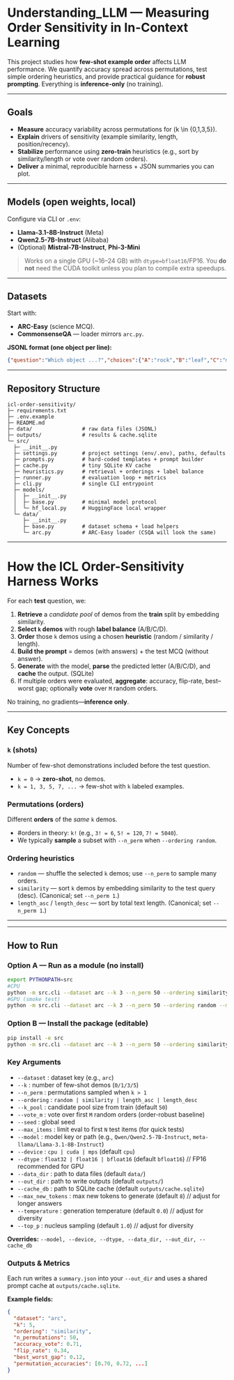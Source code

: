 # Understanding_LLM — Measuring Order Sensitivity in In-Context Learning

This project studies how **few-shot example order** affects LLM performance. We quantify accuracy spread across permutations, test simple ordering heuristics, and provide practical guidance for **robust prompting**. Everything is **inference-only** (no training).

---

## Goals

- **Measure** accuracy variability across permutations for \(k \in \{0,1,3,5\}\).
- **Explain** drivers of sensitivity (example similarity, length, position/recency).
- **Stabilize** performance using **zero-train** heuristics (e.g., sort by similarity/length or vote over random orders).
- **Deliver** a minimal, reproducible harness + JSON summaries you can plot.

---

## Models (open weights, local)

Configure via CLI or `.env`:

- **Llama-3.1-8B-Instruct** (Meta)
- **Qwen2.5-7B-Instruct** (Alibaba)
- (Optional) **Mistral-7B-Instruct**, **Phi-3-Mini**

> Works on a single GPU (~16–24 GB) with `dtype=bfloat16`/FP16. You **do not** need the CUDA toolkit unless you plan to compile extra speedups.

---

## Datasets

Start with:

- **ARC-Easy** (science MCQ).  
-  **CommonsenseQA** — loader mirrors `arc.py`.

**JSONL format (one object per line):**
```json
{"question":"Which object ...?","choices":{"A":"rock","B":"leaf","C":"metal","D":"glass"},"answer":"B"}
```
---

## Repository Structure
```text
icl-order-sensitivity/
├─ requirements.txt
├─ .env.example
├─ README.md
├─ data/                # raw data files (JSONL)
├─ outputs/             # results & cache.sqlite
└─ src/
  ├─ __init__.py
  ├─ settings.py        # project settings (env/.env), paths, defaults
  ├─ prompts.py         # hard-coded templates + prompt builder
  ├─ cache.py           # tiny SQLite KV cache
  ├─ heuristics.py      # retrieval + orderings + label balance
  ├─ runner.py          # evaluation loop + metrics
  ├─ cli.py             # single CLI entrypoint
  ├─ models/
  │  ├─ __init__.py
  │  ├─ base.py         # minimal model protocol
  │  └─ hf_local.py     # HuggingFace local wrapper
  └─ data/
     ├─ __init__.py
     ├─ base.py         # dataset schema + load helpers
     └─ arc.py          # ARC-Easy loader (CSQA will look the same)
```
---

# How the ICL Order-Sensitivity Harness Works

For each **test** question, we:

1. **Retrieve** a *candidate pool* of demos from the **train** split by embedding similarity.
2. **Select `k` demos** with rough **label balance** (A/B/C/D).
3. **Order** those `k` demos using a chosen **heuristic** (random / similarity / length).
4. **Build the prompt** = demos (with answers) + the test MCQ (without answer).
5. **Generate** with the model, **parse** the predicted letter (A/B/C/D), and **cache** the output. (SQLite)
6. If multiple orders were evaluated, **aggregate**: accuracy, flip-rate, best–worst gap; optionally **vote** over `M` random orders.

No training, no gradients—**inference only**.

---

## Key Concepts

### `k` (shots)
Number of few-shot demonstrations included before the test question.

- `k = 0` → **zero-shot**, no demos.
- `k = 1, 3, 5, 7, ...` → few-shot with `k` labeled examples.

### Permutations (orders)
Different **orders** of the *same* `k` demos.

- #orders in theory: `k!` (e.g., `3! = 6`, `5! = 120`, `7! = 5040`).
- We typically **sample** a subset with `--n_perm` when `--ordering random`.

### Ordering heuristics
- `random` — shuffle the selected `k` demos; use `--n_perm` to sample many orders.
- `similarity` — sort `k` demos by embedding similarity to the test query (desc). (Canonical; set `--n_perm 1`.)
- `length_asc` / `length_desc` — sort by total text length. (Canonical; set `--n_perm 1`.)

---
---

## How to Run

### Option A — Run as a module (no install)
```bash
export PYTHONPATH=src
#CPU
python -m src.cli --dataset arc --k 3 --n_perm 50 --ordering similarity --model Qwen/Qwen2.5-7B-Instruct --out_dir outputs/arc_qwen_k5_sim
#GPU (smoke test)
python -m src.cli --dataset arc --k 3 --n_perm 50 --ordering random --model Qwen/Qwen2.5-7B-Instruct --device cuda --dtype float16 --max_items 100 --out_dir outputs/arc_qwen_gpu_smoke
```

### Option B — Install the package (editable)
```bash
pip install -e src
python -m src.cli --dataset arc --k 3 --n_perm 50 --ordering similarity --model Qwen/Qwen2.5-7B-Instruct --out_dir outputs/arc_qwen_k5_sim
```

### Key Arguments
- `--dataset` : dataset key (e.g., `arc`)
- `--k` : number of few-shot demos (`0/1/3/5`)
- `--n_perm` : permutations sampled when `k > 1`
- `--ordering` : `random | similarity | length_asc | length_desc`
- `--k_pool` : candidate pool size from train (default `50`)
- `--vote_m` : vote over first `M` random orders (order-robust baseline)
- `--seed` : global seed
- `--max_items` : limit eval to first `N` test items (for quick tests)
- `--model` : model key or path (e.g., `Qwen/Qwen2.5-7B-Instruct`, `meta-llama/Llama-3.1-8B-Instruct`)
- `--device` : `cpu | cuda | mps` (default `cpu`)
- `--dtype` : `float32 | float16 | bfloat16` (default `bfloat16`) // FP16 recommended for GPU
- `--data_dir` : path to data files (default `data/`)
- `--out_dir` : path to write outputs (default `outputs/`)
- `--cache_db` : path to SQLite cache (default `outputs/cache.sqlite`)
- `--max_new_tokens` : max new tokens to generate (default `8`) // adjust for longer answers
- `--temperature` : generation temperature (default `0.0`) // adjust for diversity
- `--top_p` : nucleus sampling (default `1.0`) // adjust for diversity

[//]: # (- `--max_length` : max generation length &#40;default `256`&#41; // adjust for longer contexts)
[//]: # (- `--max_retries` : max model API retries &#40;default `3`&#41;)
[//]: # (- `--retry_delay` : seconds between retries &#40;default `5`&#41;)
[//]: # (- `--log_level` : logging level &#40;default `INFO`&#41;)
**Overrides:** `--model, --device, --dtype, --data_dir, --out_dir, --cache_db`

### Outputs & Metrics
Each run writes a `summary.json` into your `--out_dir` and uses a shared prompt cache at `outputs/cache.sqlite`.

**Example fields:**
```json
{
  "dataset": "arc",
  "k": 5,
  "ordering": "similarity",
  "n_permutations": 50,
  "accuracy_vote": 0.71,
  "flip_rate": 0.34,
  "best_worst_gap": 0.12,
  "permutation_accuracies": [0.70, 0.72, ...]
}
```

